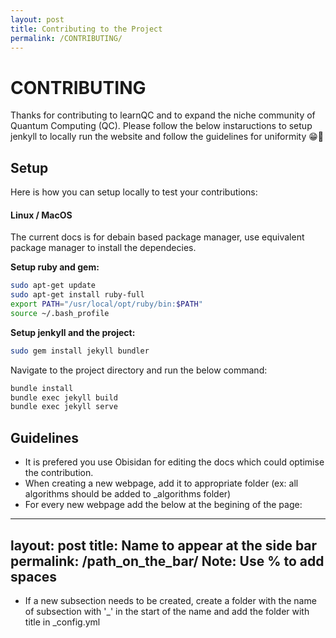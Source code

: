 ```yaml
---
layout: post
title: Contributing to the Project
permalink: /CONTRIBUTING/
---
```


# CONTRIBUTING
Thanks for contributing to learnQC and to expand the niche community of Quantum Computing (QC). Please follow the below instaructions to setup jenkyll to locally run the website and follow the guidelines for uniformity 😁🫡

## Setup
Here is how you can setup locally to test your contributions:

#### Linux / MacOS
The current docs is for debain based package manager, use equivalent package manager to install the dependecies.

**Setup ruby and gem:**
```bash
sudo apt-get update
sudo apt-get install ruby-full
export PATH="/usr/local/opt/ruby/bin:$PATH"
source ~/.bash_profile
```

**Setup jenkyll and the project:**
```bash
sudo gem install jekyll bundler
```

Navigate to the project directory and run the below command:
```bash
bundle install
bundle exec jekyll build
bundle exec jekyll serve
```

## Guidelines
- It is prefered you use Obisidan for editing the docs which could optimise the contribution.
- When creating a new webpage, add it to appropriate folder (ex: all algorithms should be added to _algorithms folder)
- For every new webpage add the below at the begining of the page:

---
layout: post
title: Name to appear at the side bar
permalink: /path_on_the_bar/ **Note:** Use % to add spaces
---

- If a new subsection needs to be created, create a folder with the name of subsection with '_' in the start of the name and add the folder with title in _config.yml
